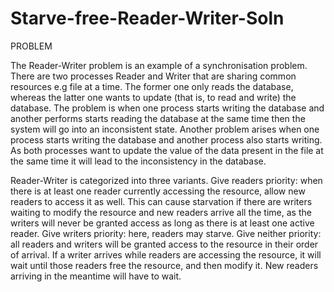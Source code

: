 # Starve-free-Reader-Writer-Soln
PROBLEM

The Reader-Writer problem  is an example of a synchronisation problem. There are two processes Reader and Writer that are sharing common resources e.g file at a time.
The former one only reads the database, whereas the latter one wants to update (that is, to read and write) the database. 
The problem is when one process starts writing the database and another performs starts reading the database at the same time then the system will go into an inconsistent state.
Another problem arises when one process starts writing the database and another process also starts writing. As both processes want to update the value of the data present in the file at the same time it will lead to the inconsistency in the database. 

Reader-Writer is categorized into three variants.
Give readers priority: when there is at least one reader currently accessing the resource, allow new readers to access it as well. This can cause starvation if there are writers waiting to modify the resource and new readers arrive all the time, as the writers will never be granted access as long as there is at least one active reader.
Give writers priority: here, readers may starve.
Give neither priority: all readers and writers will be granted access to the resource in their order of arrival. If a writer arrives while readers are accessing the resource, it will wait until those readers free the resource, and then modify it. New readers arriving in the meantime will have to wait.
